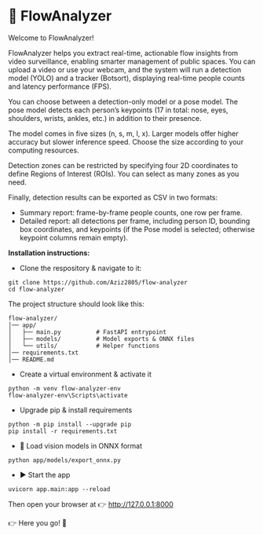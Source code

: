 # 🚀 FlowAnalyzer

Welcome to FlowAnalyzer!

FlowAnalyzer helps you extract real-time, actionable flow insights from video surveillance, enabling smarter management of public spaces. You can upload a video or use your webcam, and the system will run a detection model (YOLO) and a tracker (Botsort), displaying real-time people counts and latency performance (FPS).

You can choose between a detection-only model or a pose model. The pose model detects each person’s keypoints (17 in total: nose, eyes, shoulders, wrists, ankles, etc.) in addition to their presence.

The model comes in five sizes (n, s, m, l, x). Larger models offer higher accuracy but slower inference speed. Choose the size according to your computing resources.

Detection zones can be restricted by specifying four 2D coordinates to define Regions of Interest (ROIs). You can select as many zones as you need.

Finally, detection results can be exported as CSV in two formats:

- Summary report: frame-by-frame people counts, one row per frame.
- Detailed report: all detections per frame, including person ID, bounding box coordinates, and keypoints (if the Pose model is selected; otherwise keypoint columns remain empty).


**Installation instructions:**

- Clone the respository & navigate to it:
```
git clone https://github.com/Aziz2805/flow-analyzer
cd flow-analyzer
```

The project structure should look like this:

```
flow-analyzer/
│── app/
│   ├── main.py          # FastAPI entrypoint
│   ├── models/          # Model exports & ONNX files
│   └── utils/           # Helper functions
│── requirements.txt
│── README.md
```

- Create a virtual environment & activate it
```
python -m venv flow-analyzer-env
flow-analyzer-env\Scripts\activate 
```
- Upgrade pip & install requirements
```
python -m pip install --upgrade pip
pip install -r requirements.txt
```
- 🧠 Load vision models in ONNX format
```
python app/models/export_onnx.py
```
- ▶️ Start the app
```
uvicorn app.main:app --reload
```

Then open your browser at 👉 http://127.0.0.1:8000

👉 Here you go! 🎉
